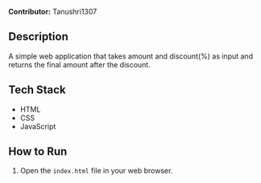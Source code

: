 **Contributor:** Tanushri1307

## Description
A simple web application that takes amount and discount(%) as input and returns the final amount after the discount.
## Tech Stack
- HTML
- CSS
- JavaScript

## How to Run
1. Open the `index.html` file in your web browser.